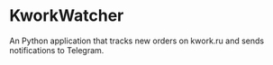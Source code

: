 # KworkWatcher
An Python application that tracks new orders on kwork.ru and sends notifications to Telegram.
